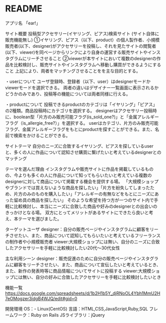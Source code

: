 # README
アプリ名
「ear!」

サイト概要
投稿型アクセサリー(イヤリング、ピアス)検索サイト (サイト自体に販売機能無し) ①イヤリング、ピアス（以下、product）の個人製作者、小規模販売者(以下、designer)がアクセサリーを投稿し、それを見たサイトの閲覧者(以下、viewer)を同ページからリンクにより自身の運営する販売サイトやインスタグラムにリーチさせること ②viewerが本サイトにおいて複数のdesignerの作品を比較検討し、販売サイトやインスタグラムへ移動し購買ができるようにすること 上記により、両者をマッチングさせることをを主な目的とする。

・userについて ユーザ登録時、登録者（以下、user）はdesignerモードかviewerモードを選択できる。 両者の違いはデザイナー一覧画面に表示されるかどうかのみであり、投稿等の機能については両者同様に行える。

・productについて 投稿できるproductのカテゴリは「イヤリング」「ピアス」の2種類。商品投稿時にカテゴリを選択する。 designerはアクセサリー投稿時に、boolean型「片方のみ販売可能フラグ(is_sold_one?)」と「金属アレルギーフラグ（is_allergie_free?）」を選択する。 userはカテゴリ、片方のみ販売可能フラグ、金属アレルギーフラグをもとにproductを探すことができる。また、名前で検索をかけることができる。

サイトテーマ
自分のニーズに合致するイヤリング、ピアスを探しているuserと、多くの人に作品について認知させ購買に繋げたいと考えているdesignerとのマッチング

テーマを選んだ理由
インスタグラムや販売サイトに作品を掲載しているものの、今よりも多くの人に作品について知ってもらいたいと考えている複数のdesignerに対して商品について掲載する機会を提供する場。 「大規模ショップやブランドでは買えないような商品を探したい」「片方を紛失してしまったため、片方のみのものを購入したい」「アレルギーの有無などをもとにニーズにあった留め具の商品を探したい」 そのような希望を持つ方が一つのサイト内で手軽に比較検討し、本当にニーズに合致した商品や好みのdesignerとの出会いのきっかけとなる場。 双方にとってメリットがあるサイトにできたら良いと考え、本テーマを選びました。

ターゲットユーザ
designer：自分の販売ページやインスタグラムに顧客をリーチさせたい、また、商品について認知してもらいたいと考えているフリーランスの制作者や小規模販売者 viewer:大規模ショップには無い、自分のニーズに合致したアクセサリーを手軽に比較検討したい20代〜30代女性

主な利用シーン
designer：販売促進のために自分の販売ページやインスタグラムに顧客をリーチさせたい、また、商品について宣伝したいと考えているとき、また、新作の発表時等に商品情報についてサイトに投稿する viewer:大規模ショップには無い、自分の好みに合致したアクセサリーを手軽に比較検討したいとき

機能一覧
https://docs.google.com/spreadsheets/d/1b2H1b5Y_djRNoOL4Ybh1MmU2H7eOMogzer3idgB4WJQ/edit#gid=0

開発環境
OS：- Linux(CentOS)
言語：HTML,CSS,JavaScript,Ruby,SQL
フレームワーク：Ruby on Rails
JSライブラリ：jQuery
